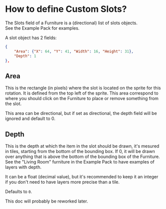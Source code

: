 # How to define Custom Slots?

The Slots field of a Furniture is a (directional) list of slots objects.  
See the Example Pack for examples.

A slot object has 2 fields:
```json
{
	"Area": {"X": 64, "Y": 41, "Width": 16, "Height": 31},
	"Depth": 1
},
```

## Area

This is the rectangle (in pixels) where the slot is located on the sprite for this rotation. It is defined from the top left of the sprite. This area correspond to where you should click on the Furniture to place or remove something from the slot.

This area can be directional, but if set as directional, the depth field will be ignored and default to 0.

## Depth

This is the depth at which the item in the slot should be drawn, it's mesured in tiles, starting from the bottom of the bounding box. If 0, it will be drawn over anything that is above the bottom of the bounding box of the Furniture. See the "Living Room" furniture in the Example Pack to have examples of layers with depth.

It can be a float (decimal value), but it's recommended to keep it an integer if you don't need to have layers more precise than a tile.

Defaults to `0`.


This doc will probably be reworked later.
